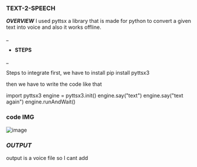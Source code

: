 ### **TEXT-2-SPEECH**
_**OVERVIEW**_
I used pyttsx a library that is made for python to convert a  given text into voice <speech> and also it works offline.

_

- **STEPS**

_

Steps to integrate 
first, we have to install
pip install pyttsx3

then we have to write the code like that 

import pyttsx3
engine = pyttsx3.init()
engine.say("text")
engine.say("text again")
engine.runAndWait()

### **code IMG**
![image](https://user-images.githubusercontent.com/81135212/135669651-070288ab-d1de-479e-a9cf-2dbf3133daf2.png)



### **_OUTPUT_**

output is a voice file so I cant add <you can check it youself>
